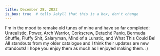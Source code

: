 ```yaml
---
title: December 28, 2022
is_box: true  # tells Jekyll that this is a box, don't change
---
```

I'm in the mood to remake old tunes of mine and have so far completed: Unrealistic, Power, Arch Warrior, Corkscrew, Detaché Paniq, Bermuda Shuffle, Fluffy Shit, Salaryman, Mind of a Lunatic, and What This Could Be! All standouts from my older catalogue and I think their updates are new standouts! I hope you enjoy them as much as I enjoyed making them. :)

